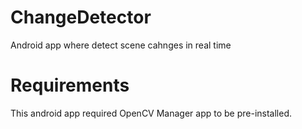 # ChangeDetector
 Android app where detect scene cahnges in real time
 
# Requirements
This android app required OpenCV Manager app to be pre-installed. 


